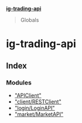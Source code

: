 **[ig-trading-api](README.md)**

> Globals

# ig-trading-api

## Index

### Modules

* ["APIClient"](modules/_apiclient_.md)
* ["client/RESTClient"](modules/_client_restclient_.md)
* ["login/LoginAPI"](modules/_login_loginapi_.md)
* ["market/MarketAPI"](modules/_market_marketapi_.md)
